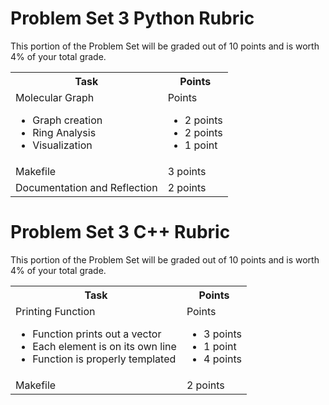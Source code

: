 # Problem Set 3 Python Rubric

This portion of the Problem Set will be graded out of 10 points and is worth 4% of your total grade.

<table width="100%">
    <tr>
        <th>
            Task
        </th>
        <th>
            Points
        </th>
    </tr>
    <tr>
        <td>
            Molecular Graph
                <ul>
                    <li> Graph creation
                    <li> Ring Analysis
                    <li> Visualization
                </ul>
        </td>
        <td>
            Points
                <ul>
                    <li> 2 points
                    <li> 2 points
                    <li> 1 point
                </ul>
        </td>
    </tr>
    <tr>
    <td>
        Makefile
    </td>
    <td>
        3 points
    </td>
    </tr>
    <tr>
    <td>
        Documentation and Reflection
    </td>
    <td>
        2 points
    </td>


</table>

# Problem Set 3 C++ Rubric

This portion of the Problem Set will be graded out of 10 points and is worth 4% of your total grade.


<table width="100%">
    <tr>
        <th>
            Task
        </th>
        <th>
            Points
        </th>
    </tr>
    <tr>
        <td>
            Printing Function
                <ul>
                    <li> Function prints out a vector
                    <li> Each element is on its own line
                    <li> Function is properly templated
                </ul>
        </td>
        <td>
            Points
                <ul>
                    <li> 3 points
                    <li> 1 point
                    <li> 4 points
                </ul>
        </td>
    </tr>
    <tr>
    <td>
        Makefile
    </td>
    <td>
        2 points
    </td>
    </tr>

</table>

